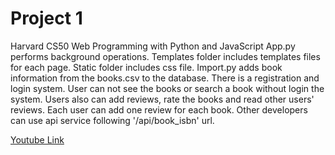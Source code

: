 # Project 1

Harvard CS50 Web Programming with Python and JavaScript
App.py performs background operations. Templates folder includes templates files for each page. Static folder includes css file. Import.py adds book information from the books.csv to the database.
There is a registration and login system. User can not see the books or search a book without login the system. Users also can add reviews, rate the books and read other users' reviews. Each user can add one review
for each book. Other developers can use api service following '/api/book_isbn' url. 


<a href='https://www.youtube.com/watch?v=W6L802UDlHc'>Youtube Link</a>
